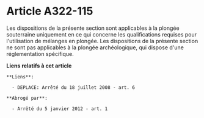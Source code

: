 # Article A322-115

Les dispositions de la présente section sont applicables à la plongée souterraine uniquement en ce qui concerne les
qualifications requises pour l'utilisation de mélanges en plongée. Les dispositions de la présente section ne sont pas
applicables à la plongée archéologique, qui dispose d'une réglementation spécifique.

**Liens relatifs à cet article**

	**Liens**:

	  - DEPLACE: Arrêté du 18 juillet 2008 - art. 6

	**Abrogé par**:

	  - Arrêté du 5 janvier 2012 - art. 1
